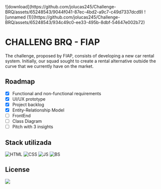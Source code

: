   <tr>
    <td>
      ![download](https://github.com/jolucas245/Challenge-BRQ/assets/65248543/9044f041-87ec-4bd2-a9c7-c49d7337dcd9)
    </td>
    <td>
      ![unnamed (1)](https://github.com/jolucas245/Challenge-BRQ/assets/65248543/934c49c0-ee33-495b-8dbf-54647e002b72)
    </td>
  </tr>


# CHALLENG BRQ - FIAP 

The challenge, proposed by FIAP, consists of developing a new car rental system. Initially, our squad sought to create a rental alternative outside the curve that we currently have on the market.

## Roadmap

- [x]  Functional and non-functional requirements
- [x]  UI/UX prototype
- [x]  Project backlog
- [x]  Entity-Relationship Model
- [ ]  FrontEnd
- [ ]  Class Diagram
- [ ]  Pitch with 3 insights

## Stack utilizada

![HTML](https://img.shields.io/badge/HTML-239120?style=for-the-badge&logo=html5&logoColor=white) ![CSS](https://img.shields.io/badge/CSS-239120?&style=for-the-badge&logo=css3&logoColor=white) ![JS](https://img.shields.io/badge/JavaScript-F7DF1E?style=for-the-badge&logo=JavaScript&logoColor=white) ![BS](https://img.shields.io/badge/Bootstrap-563D7C?style=for-the-badge&logo=bootstrap&logoColor=white)

## License

[<img src="https://img.shields.io/badge/LICENSE-WTFPL-green?style=for-the-badge"/>](https://choosealicense.com/licenses/wtfpl/)

